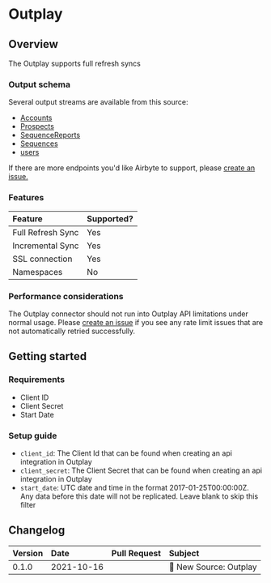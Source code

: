 # Outplay

## Overview

The Outplay supports full refresh syncs

### Output schema

Several output streams are available from this source:

* [Accounts](https://documenter.getpostman.com/view/16947449/TzsikPV1#0bb4bb2d-6b8b-45d2-932e-588131c69e24)
* [Prospects](https://documenter.getpostman.com/view/16947449/TzsikPV1#0bb4bb2d-6b8b-45d2-932e-588131c69e24)
* [SequenceReports](https://documenter.getpostman.com/view/16947449/TzsikPV1#0bb4bb2d-6b8b-45d2-932e-588131c69e24)
* [Sequences](https://documenter.getpostman.com/view/16947449/TzsikPV1#0bb4bb2d-6b8b-45d2-932e-588131c69e24)
* [users](https://documenter.getpostman.com/view/16947449/TzsikPV1#0bb4bb2d-6b8b-45d2-932e-588131c69e24)

If there are more endpoints you'd like Airbyte to support, please [create an issue.](https://github.com/airbytehq/airbyte/issues/new/choose)

### Features

| Feature | Supported? |
| :--- | :--- |
| Full Refresh Sync | Yes |
| Incremental Sync | Yes |
| SSL connection | Yes |
| Namespaces | No |

### Performance considerations

The Outplay connector should not run into Outplay API limitations under normal usage. Please [create an issue](https://github.com/airbytehq/airbyte/issues) if you see any rate limit issues that are not automatically retried successfully.

## Getting started

### Requirements

* Client ID
* Client Secret
* Start Date

### Setup guide

* `client_id`: The Client Id that can be found when creating an api integration in Outplay
* `client_secret`: The Client Secret that can be found when creating an api integration in Outplay
* `start_date`: UTC date and time in the format 2017-01-25T00:00:00Z. Any data before this date will not be replicated. Leave blank to skip this filter

## Changelog

| Version | Date | Pull Request | Subject |
| :--- | :--- | :--- | :--- |
| 0.1.0 | 2021-10-16 |  | 🎉 New Source: Outplay |

